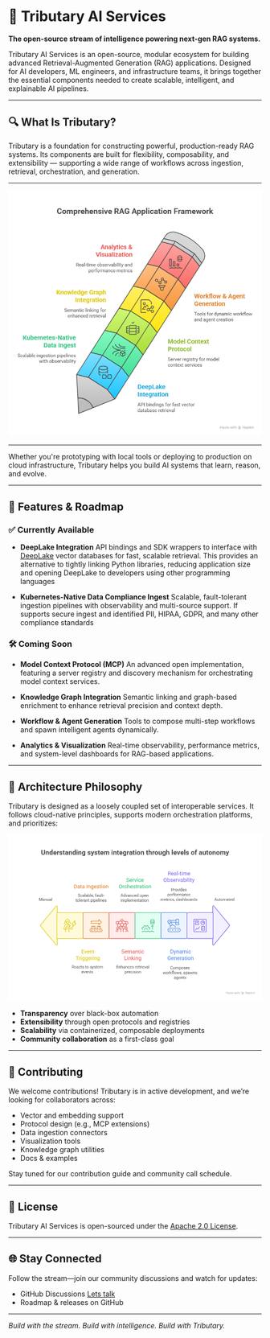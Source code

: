 # 🌊 Tributary AI Services

**The open-source stream of intelligence powering next-gen RAG systems.**

Tributary AI Services is an open-source, modular ecosystem for building advanced Retrieval-Augmented Generation (RAG) applications. Designed for AI developers, ML engineers, and infrastructure teams, it brings together the essential components needed to create scalable, intelligent, and explainable AI pipelines.

---

## 🔍 What Is Tributary?

Tributary is a foundation for constructing powerful, production-ready RAG systems. Its components are built for flexibility, composability, and extensibility — supporting a wide range of workflows across ingestion, retrieval, orchestration, and generation.

---

![Features](features.png)

---

Whether you're prototyping with local tools or deploying to production on cloud infrastructure, Tributary helps you build AI systems that learn, reason, and evolve.

---

## 🚀 Features & Roadmap

### ✅ Currently Available

- **DeepLake Integration**
  API bindings and SDK wrappers to interface with [DeepLake](https://activeloop.ai/) vector databases for fast, scalable retrieval.
  This provides an alternative to tightly linking Python libraries, reducing application size and opening DeepLake to developers using other programming languages

- **Kubernetes-Native Data Compliance Ingest**
  Scalable, fault-tolerant ingestion pipelines with observability and multi-source support.
  If supports secure ingest and identified PII, HIPAA, GDPR, and many other compliance standards

### 🛠️ Coming Soon

- **Model Context Protocol (MCP)**
  An advanced open implementation, featuring a server registry and discovery mechanism for orchestrating model context services.

- **Knowledge Graph Integration**
  Semantic linking and graph-based enrichment to enhance retrieval precision and context depth.

- **Workflow & Agent Generation**
  Tools to compose multi-step workflows and spawn intelligent agents dynamically.

- **Analytics & Visualization**
  Real-time observability, performance metrics, and system-level dashboards for RAG-based applications.

---

## 🧩 Architecture Philosophy

Tributary is designed as a loosely coupled set of interoperable services. It follows cloud-native principles, supports modern orchestration platforms, and prioritizes:

![Event Orchestration](event-automation.png)

- **Transparency** over black-box automation
- **Extensibility** through open protocols and registries
- **Scalability** via containerized, composable deployments
- **Community collaboration** as a first-class goal

---

## 🤝 Contributing

We welcome contributions! Tributary is in active development, and we’re looking for collaborators across:

- Vector and embedding support
- Protocol design (e.g., MCP extensions)
- Data ingestion connectors
- Visualization tools
- Knowledge graph utilities
- Docs & examples

Stay tuned for our contribution guide and community call schedule.

---

## 📜 License

Tributary AI Services is open-sourced under the [Apache 2.0 License](LICENSE).

---

## 🌐 Stay Connected

Follow the stream—join our community discussions and watch for updates:

- GitHub Discussions [Lets talk](https://github.com/orgs/Tributary-ai-services/discussions)
- Roadmap & releases on GitHub

---

*Build with the stream. Build with intelligence. Build with Tributary.*
